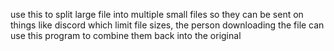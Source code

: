 use this to split large file into multiple small files so they can be sent on things like discord which limit file sizes, the person downloading the file can use this program to combine them back into the original
